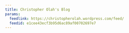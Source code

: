 ```yaml
---
title: Christopher Olah's Blog
params:
  feedlink: https://christopherolah.wordpress.com/feed/
  feedid: e1cee43ecf3b95d6ac89af00702697e7
---
```

